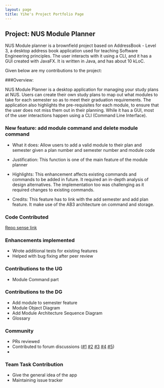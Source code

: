 ```yaml
---
layout: page
title: Yihe's Project Portfolio Page
---
```


## Project: NUS Module Planner

NUS Module planner is a brownfield project based on AddressBook - Level 3, a desktop address book application used for teaching Software Engineering principles. The user interacts with it using a CLI, and it has a GUI created with JavaFX. It is written in Java, and has about 10 kLoC.

Given below are my contributions to the project:

###Overview:

NUS Module Planner is a desktop application for managing your study plans at NUS. Users can create their own study plans to map out what modules to take for each semester so as to meet their graduation requirements. The application also highlights the pre-requisites for each module, to ensure that the user does not miss them out in their planning. While it has a GUI, most of the user interactions happen using a CLI (Command Line Interface).



### New feature: add module command and delete module command
  - What it does: Allow users to add a valid module to their plan and semester
    given a plan number and semester number and module code
    
  - Justification: This function is one of the main feature of the module planner
    
  - Highlights: This enhancement affects existing commands and commands to be added in future. It required an in-depth analysis of design alternatives. The implementation too was challenging as it required changes to existing commands.
  
  - Credits: This feature has to link with the add semester and add plan feature. It make use of the AB3 architecture on command and storage.



### Code Contributed
[Repo sense link](https://nus-cs2103-ay2021s2.github.io/tp-dashboard/?search=&sort=groupTitle&sortWithin=title&since=&timeframe=commit&mergegroup=&groupSelect=groupByRepos&breakdown=false&tabOpen=true&tabType=authorship&tabAuthor=Yihe-Harry&tabRepo=AY2021S2-CS2103-W17-1%2Ftp%5Bmaster%5D&authorshipIsMergeGroup=false&authorshipFileTypes=docs~functional-code~test-code&authorshipIsBinaryFileTypeChecked=false)

### Enhancements implemented
- Wrote additional tests for existing features
- Helped with bug fixing after peer review

### Contributions to the UG
- Module Command part

### Contributions to the DG
- Add module to semester feature
- Module Object Diagram
- Add Module Architecture Sequence Diagram
- Glossary

### Community
- PRs reviewed
- Contributed to forum discussions ([#1](https://github.com/nus-cs2103-AY2021S2/forum/issues/158) [#2](https://github.com/nus-cs2103-AY2021S2/forum/issues/153) [#3](https://github.com/nus-cs2103-AY2021S2/forum/issues/152) [#4](https://github.com/nus-cs2103-AY2021S2/forum/issues/115) [#5](https://github.com/nus-cs2103-AY2021S2/forum/issues/95))
- 

### Team Task Contribution
- Give the general idea of the app
- Maintaining issue tracker

